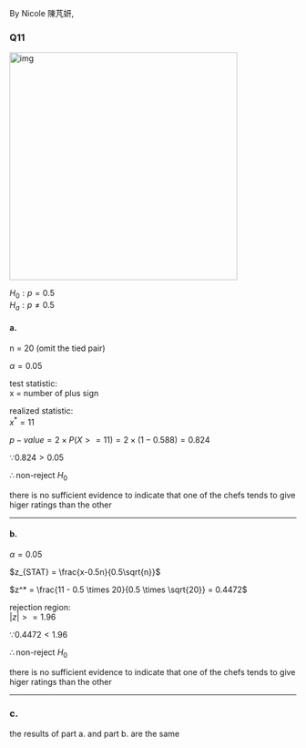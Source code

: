 By Nicole 陳芃妍,

### Q11

<img width="400" alt="img" src="https://github.com/user-attachments/assets/7e7718e3-5f93-4267-ab70-dc39e5649403/">


$H_0: p=0.5$  
$H_a: p \neq 0.5$  

#### a.

n = 20 (omit the tied pair)  

$\alpha = 0.05$  

test statistic:  
x = number of plus sign  

realized statistic:  
$x^* = 11$  

$p-value = 2 \times P(X >= 11) = 2 \times (1-0.588) = 0.824$  

$\because 0.824 > 0.05$  

$\therefore \text{non-reject } H_0$  

there is no sufficient evidence to indicate that one of the chefs tends to give higer ratings than the other  

---

#### b.

$\alpha = 0.05$  

$z_{STAT} = \frac{x-0.5n}{0.5\sqrt{n}}$  

$z^* = \frac{11 - 0.5 \times 20}{0.5 \times \sqrt{20}} = 0.4472$  

rejection region:  
$\left| z \right|>= 1.96$  

$\because 0.4472 < 1.96$  

$\therefore \text{non-reject } H_0$  

there is no sufficient evidence to indicate that one of the chefs tends to give higer ratings than the other  

---

### c.

the results of part a. and part b. are the same  
